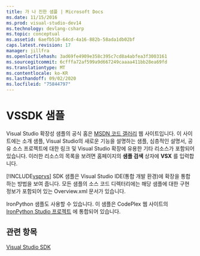 ```yaml
---
title: 가 나 진한 샘플 | Microsoft Docs
ms.date: 11/15/2016
ms.prod: visual-studio-dev14
ms.technology: devlang-csharp
ms.topic: conceptual
ms.assetid: 6aefb510-64cd-4a16-882b-58ada1db02bf
caps.latest.revision: 17
manager: jillfra
ms.openlocfilehash: 3ad69fe4909e358c395c7cd8a4abfea3f3003161
ms.sourcegitcommit: 6cfffa72af599a9d667249caaaa411bb28ea69fd
ms.translationtype: MT
ms.contentlocale: ko-KR
ms.lasthandoff: 09/02/2020
ms.locfileid: "75844797"
---
```

# <a name="vssdk-samples"></a>VSSDK 샘플
Visual Studio 확장성 샘플의 공식 홈은 [MSDN 코드 갤러리](https://code.msdn.microsoft.com/) 웹 사이트입니다. 이 사이트에는 소개 샘플, Visual Studio의 새로운 기능을 설명하는 샘플, 심층적인 설명서, 공유 소스 프로젝트에 대한 링크 및 Visual Studio 확장에 유용한 기타 리소스가 포함되어 있습니다. 이러한 리소스의 목록을 보려면 홈페이지의 **샘플 검색** 상자에 **VSX** 를 입력합니다.  
  
 [!INCLUDE[vsprvs](../includes/vsprvs-md.md)] SDK 샘플은 Visual Studio IDE(통합 개발 환경)에 확장을 통합하는 방법을 보여 줍니다. 모든 샘플의 소스 코드 디렉터리에는 해당 샘플에 대한 구현 정보가 포함되어 있는 Overview.xml 문서가 있습니다.  
  
 IronPython 샘플도 사용할 수 있습니다. 이 샘플은 CodePlex 웹 사이트의 [IronPython Studio 프로젝트](https://ironpythonstudio.codeplex.com/) 에 통합되어 있습니다.  
  
## <a name="see-also"></a>관련 항목  
 [Visual Studio SDK](../extensibility/visual-studio-sdk.md)
